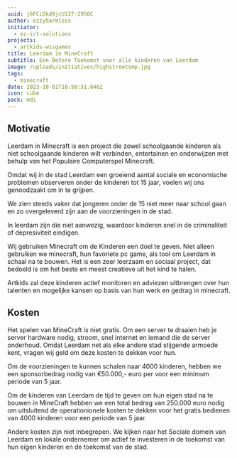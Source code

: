 ```yaml
---
uuid: j6FCiDkd9jcU137-29S0C
author: ezzyharmless
initiator:
  - ez-ict-solutions
projects:
  - artkids-wisgames
title: Leerdam in MineCraft
subtitle: Een Betere Toekomst voor alle kinderen van Leerdam
image: /uploads/initiatives/highstreetsmp.jpg
tags:
  - minecraft
date: 2023-10-01T18:58:51.846Z
icon: cube
pack: mdi
---
```


## Motivatie
Leerdam in Minecraft is een project die zowel schoolgaande kinderen als niet schoolgaande kinderen wilt verbinden, entertainen en onderwijzen met behulp van het Populaire Computerspel Minecraft.

Omdat wij in de stad Leerdam een groeiend aantal sociale en economische problemen observeren onder de kinderen tot 15 jaar, voelen wij ons genoodzaakt om in te grijpen.

We zien steeds vaker dat jongeren onder de 15 niet meer naar school gaan en zo overgeleverd zijn aan de voorzieningen in de stad.

In leerdam zijn die niet aanwezig, waardoor kinderen snel in de criminaliteit of depresiviteit eindigen.

Wij gebruiken Minecraft om de Kinderen een doel te geven. Niet alleen gebruiken we minecraft, hun favoriete pc game, als tool om Leerdam in schaal na te bouwen. Het is een zeer leerzaam en sociaal project, dat bedoeld is om het beste en meest creatieve uit het kind te halen.

Artkids zal deze kinderen actief monitoren en adviezen uitbrengen over hun talenten en mogelijke kansen op basis van hun werk en gedrag in minecraft.

## Kosten
Het spelen van MineCraft is niet gratis. Om een server te draaien heb je server hardware nodig, stroom, snel internet en iemand die de server onderhoud. Omdat Leerdam net als elke andere stad stijgende armoede kent, vragen wij geld om deze kosten te dekken voor hun.

Om de voorzieningen te kunnen schalen naar 4000 kinderen, hebben we een sponsorbedrag nodig van €50.000,- euro per voor een minimum periode van 5 jaar.

Om de kinderen van Leerdam de tijd te geven om hun eigen stad na te bouwen in MineCraft hebben we een total bedrag van 250.000 euro nodig om uitsluitend de operationionele kosten te dekken voor het gratis bedienen van 4000 kinderen voor een periode van 5 jaar.

Andere kosten zijn niet inbegrepen. We kijken naar het Sociale domein van Leerdam en lokale ondernemer om actief te investeren in de toekomst van hun eigen kinderen en de toekomst van de stad.